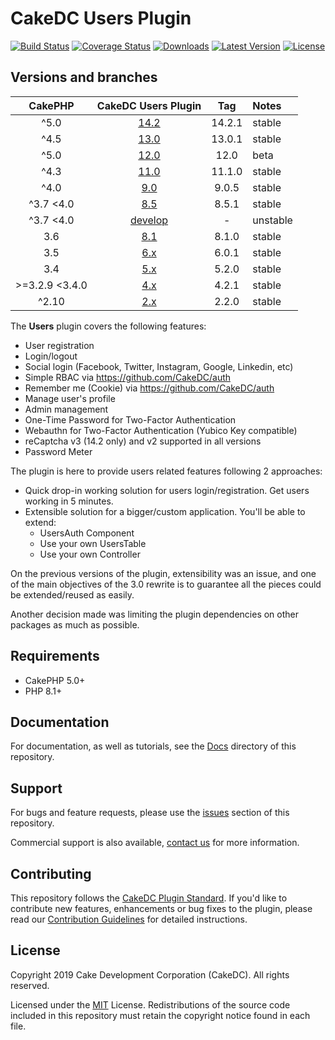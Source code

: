CakeDC Users Plugin
===================

[![Build Status](https://img.shields.io/github/workflow/status/CakeDC/users/CI/master?style=flat-square)](https://github.com/CakeDC/users/actions?query=workflow%3ACI+branch%3Amaster)
[![Coverage Status](https://img.shields.io/codecov/c/gh/CakeDC/users.svg?style=flat-square)](https://codecov.io/gh/CakeDC/users)
[![Downloads](https://poser.pugx.org/CakeDC/users/d/total.png)](https://packagist.org/packages/CakeDC/users)
[![Latest Version](https://poser.pugx.org/CakeDC/users/v/stable.png)](https://packagist.org/packages/CakeDC/users)
[![License](https://poser.pugx.org/CakeDC/users/license.svg)](https://packagist.org/packages/CakeDC/users)

Versions and branches
---------------------

|    CakePHP     |                    CakeDC Users Plugin                     |  Tag   | Notes    |
|:--------------:|:----------------------------------------------------------:|:------:|:---------|
|      ^5.0      | [14.2](https://github.com/cakedc/users/tree/14.next-cake5) | 14.2.1 | stable   |
|      ^4.5      | [13.0](https://github.com/cakedc/users/tree/13.next-cake4) | 13.0.1 | stable   |
|      ^5.0      | [12.0](https://github.com/cakedc/users/tree/12.next-cake5) |  12.0  | beta     |
|      ^4.3      | [11.0](https://github.com/cakedc/users/tree/11.next-cake4) | 11.1.0 | stable   |
|      ^4.0      |     [9.0](https://github.com/cakedc/users/tree/9.next)     | 9.0.5  | stable   |
|   ^3.7  <4.0   |     [8.5](https://github.com/cakedc/users/tree/8.next)     | 8.5.1  | stable   |
|   ^3.7  <4.0   |  [develop](https://github.com/cakedc/users/tree/develop)   |   -    | unstable |
|      3.6       |     [8.1](https://github.com/cakedc/users/tree/8.1.0)      | 8.1.0  | stable   |
|      3.5       |      [6.x](https://github.com/cakedc/users/tree/6.x)       | 6.0.1  | stable   |
|      3.4       |      [5.x](https://github.com/cakedc/users/tree/5.x)       | 5.2.0  | stable   |
| >=3.2.9 <3.4.0 |      [4.x](https://github.com/cakedc/users/tree/4.x)       | 4.2.1  | stable   |
|     ^2.10      |      [2.x](https://github.com/cakedc/users/tree/2.x)       | 2.2.0  | stable   |

The  **Users** plugin covers the following features:

* User registration
* Login/logout
* Social login (Facebook, Twitter, Instagram, Google, Linkedin, etc)
* Simple RBAC via https://github.com/CakeDC/auth
* Remember me (Cookie) via https://github.com/CakeDC/auth
* Manage user's profile
* Admin management
* One-Time Password for Two-Factor Authentication
* Webauthn for Two-Factor Authentication (Yubico Key compatible)
* reCaptcha v3 (14.2 only) and v2 supported in all versions
* Password Meter

The plugin is here to provide users related features following 2 approaches:

* Quick drop-in working solution for users login/registration. Get users working in 5 minutes.
* Extensible solution for a bigger/custom application. You'll be able to extend:
  * UsersAuth Component
  * Use your own UsersTable
  * Use your own Controller

On the previous versions of the plugin, extensibility was an issue, and one of the main
objectives of the 3.0 rewrite is to guarantee all the pieces could be extended/reused as
easily.

Another decision made was limiting the plugin dependencies on other packages as much as possible.

Requirements
------------

* CakePHP 5.0+
* PHP 8.1+

Documentation
-------------

For documentation, as well as tutorials, see the [Docs](Docs/Home.md) directory of this repository.

Support
-------

For bugs and feature requests, please use the [issues](https://github.com/CakeDC/users/issues) section of this repository.

Commercial support is also available, [contact us](https://www.cakedc.com/contact) for more information.

Contributing
------------

This repository follows the [CakeDC Plugin Standard](https://www.cakedc.com/plugin-standard). If you'd like to contribute new features, enhancements or bug fixes to the plugin, please read our [Contribution Guidelines](https://www.cakedc.com/contribution-guidelines) for detailed instructions.

License
-------

Copyright 2019 Cake Development Corporation (CakeDC). All rights reserved.

Licensed under the [MIT](http://www.opensource.org/licenses/mit-license.php) License. Redistributions of the source code included in this repository must retain the copyright notice found in each file.
